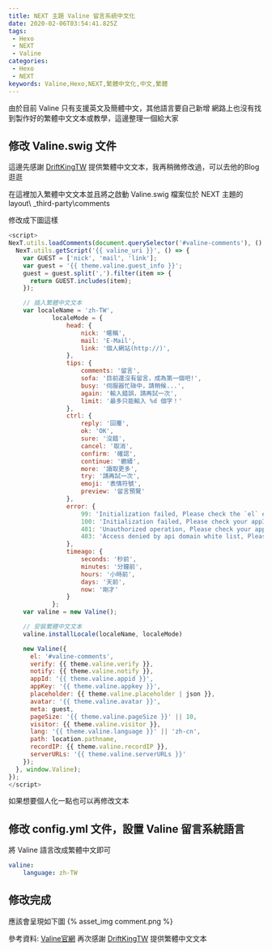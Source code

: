 ```yaml
---
title: NEXT 主題 Valine 留言系統中文化
date: 2020-02-06T03:54:41.825Z
tags:
 - Hexo
 - NEXT
 - Valine
categories:
 - Hexo
 - NEXT
keywords: Valine,Hexo,NEXT,繁體中文化,中文,繁體
---
```


由於目前 Valine 只有支援英文及簡體中文，其他語言要自己新增
網路上也沒有找到製作好的繁體中文文本或教學，這邊整理一個給大家

<!-- more -->

## 修改 Valine.swig 文件

這邊先感謝 [DriftKingTW](https://blog.driftking.tw/) 提供繁體中文文本，我再稍微修改過，可以去他的Blog逛逛

在這裡加入繁體中文文本並且將之啟動
Valine.swig 檔案位於 NEXT 主題的 layout\ _third-party\comments 

修改成下圖這樣
```Javascript
<script>
NexT.utils.loadComments(document.querySelector('#valine-comments'), () => {
  NexT.utils.getScript('{{ valine_uri }}', () => {
    var GUEST = ['nick', 'mail', 'link'];
    var guest = '{{ theme.valine.guest_info }}';
    guest = guest.split(',').filter(item => {
      return GUEST.includes(item);
    });

    // 插入繁體中文文本
    var localeName = 'zh-TW', 
            localeMode = {
                head: {
                    nick: '暱稱',
                    mail: 'E-Mail',
                    link: '個人網站(http://)',
                },
                tips: {
                    comments: '留言',
                    sofa: '目前還沒有留言，成為第一個吧!',
                    busy: '伺服器忙碌中，請稍候...',
                    again: '輸入錯誤，請再試一次',
                    limit: '最多只能輸入 %d 個字！'
                },
                ctrl: {
                    reply: '回覆',
                    ok: 'OK',
                    sure: '沒錯',
                    cancel: '取消',
                    confirm: '確認',
                    continue: '繼續',
                    more: '讀取更多',
                    try: '請再試一次',
                    emoji: '表情符號',
                    preview: '留言預覽'
                },
                error: {
                    99: 'Initialization failed, Please check the `el` element in the init method.',
                    100: 'Initialization failed, Please check your appId and appKey.',
                    401: 'Unauthorized operation, Please check your appId and appKey.',
                    403: 'Access denied by api domain white list, Please check your security domain.',
                },
                timeago: {
                    seconds: '秒前',
                    minutes: '分鐘前',
                    hours: '小時前',
                    days: '天前',
                    now: '剛才'
                }
            };
    var valine = new Valine();

    // 安裝繁體中文文本
    valine.installLocale(localeName, localeMode)

    new Valine({
      el: '#valine-comments',
      verify: {{ theme.valine.verify }},
      notify: {{ theme.valine.notify }},
      appId: '{{ theme.valine.appid }}',
      appKey: '{{ theme.valine.appkey }}',
      placeholder: {{ theme.valine.placeholder | json }},
      avatar: '{{ theme.valine.avatar }}',
      meta: guest,
      pageSize: '{{ theme.valine.pageSize }}' || 10,
      visitor: {{ theme.valine.visitor }},
      lang: '{{ theme.valine.language }}' || 'zh-cn',
      path: location.pathname,
      recordIP: {{ theme.valine.recordIP }},
      serverURLs: '{{ theme.valine.serverURLs }}'
    });
  }, window.Valine);
});
</script>
```
如果想要個人化一點也可以再修改文本


## 修改 config.yml 文件，設置 Valine 留言系統語言
將 Valine 語言改成繁體中文即可
```yml
valine:
    language: zh-TW
```

## 修改完成

應該會呈現如下圖
{% asset_img comment.png %}

參考資料:
[Valine官網](https://valine.js.org/)
再次感謝 [DriftKingTW](https://blog.driftking.tw/) 提供繁體中文文本